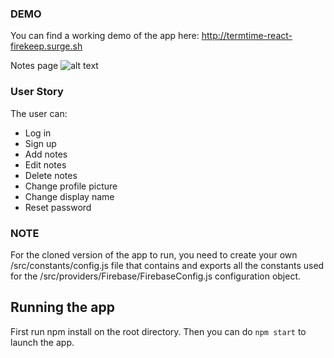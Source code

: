 ### DEMO
You can find a working demo of the app here: http://termtime-react-firekeep.surge.sh

Notes page
![alt text](https://i.imgur.com/7OwNcNz.jpg)

### User Story
The user can:

* Log in
* Sign up
* Add notes
* Edit notes
* Delete notes
* Change profile picture
* Change display name
* Reset password

### NOTE
For the cloned version of the app to run, you need to create your own /src/constants/config.js file that contains and exports all the constants used for the /src/providers/Firebase/FirebaseConfig.js configuration object.

## Running the app
First run npm install on the root directory.
Then you can do `npm start` to launch the app.

